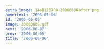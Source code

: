 ```yaml
---
extra_image: 1448123708-20060606after.png
hovertext: '2006-06-06'
id: '2006-06-06'
image: 20060606.gif
next: '2006-06-07'
prev: '2006-06-05'
title: '2006-06-06'
---
```

